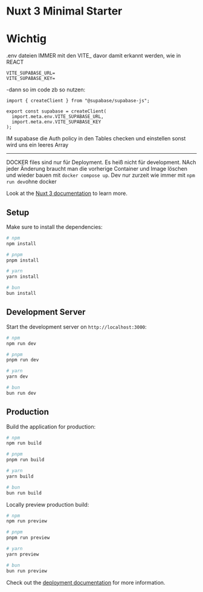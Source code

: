 # Nuxt 3 Minimal Starter

# Wichtig

.env dateien IMMER mit den VITE\_ davor damit erkannt werden, wie in REACT

```
VITE_SUPABASE_URL=
VITE_SUPABASE_KEY=

```

-dann so im code zb so nutzen:

```
import { createClient } from "@supabase/supabase-js";

export const supabase = createClient(
  import.meta.env.VITE_SUPABASE_URL,
  import.meta.env.VITE_SUPABASE_KEY
);

```

IM supabase die Auth policy in den Tables checken und einstellen sonst wird uns ein leeres Array


---

DOCKER files sind nur für Deployment. Es heiß nicht für development. NAch jeder Änderung braucht man die vorherige Container und Image löschen und wieder bauen mit `docker compose up`. Dev nur zurzeit wie immer mit `npm run dev`ohne docker







Look at the [Nuxt 3 documentation](https://nuxt.com/docs/getting-started/introduction) to learn more.

## Setup

Make sure to install the dependencies:

```bash
# npm
npm install

# pnpm
pnpm install

# yarn
yarn install

# bun
bun install
```

## Development Server

Start the development server on `http://localhost:3000`:

```bash
# npm
npm run dev

# pnpm
pnpm run dev

# yarn
yarn dev

# bun
bun run dev
```

## Production

Build the application for production:

```bash
# npm
npm run build

# pnpm
pnpm run build

# yarn
yarn build

# bun
bun run build
```

Locally preview production build:

```bash
# npm
npm run preview

# pnpm
pnpm run preview

# yarn
yarn preview

# bun
bun run preview
```

Check out the [deployment documentation](https://nuxt.com/docs/getting-started/deployment) for more information.
